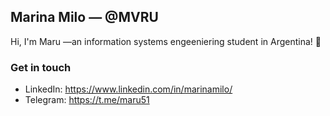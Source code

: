 ## Marina Milo — @MVRU

Hi, I'm Maru —an information systems engeeniering student in Argentina! 🧉

### Get in touch
- LinkedIn: https://www.linkedin.com/in/marinamilo/
- Telegram: https://t.me/maru51

<!--
**MVRU/MVRU** is a ✨ _special_ ✨ repository because its `README.md` (this file) appears on your GitHub profile.

Here are some ideas to get you started:

- 🔭 I’m currently working on ...
- 🌱 I’m currently learning ...
- 👯 I’m looking to collaborate on ...
- 🤔 I’m looking for help with ...
- 💬 Ask me about ...
- 📫 How to reach me: ...
- 😄 Pronouns: ...
- ⚡ Fun fact: ...
-->
